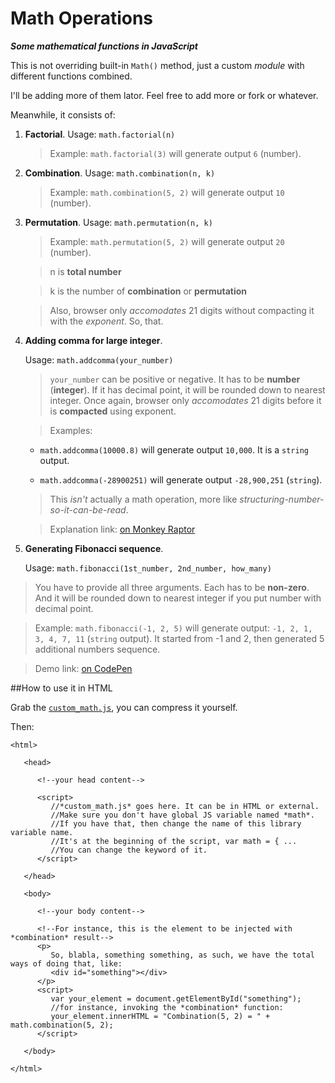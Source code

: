 # Math Operations
***Some mathematical functions in JavaScript***

This is not overriding built-in `Math()` method, just a custom *module* with different functions combined.

I'll be adding more of them lator. Feel free to add more or fork or whatever.

Meanwhile, it consists of:

1. **Factorial**. Usage: `math.factorial(n)`

   >Example: `math.factorial(3)` will generate output `6` (number).

2. **Combination**. Usage: `math.combination(n, k)`

   >Example: `math.combination(5, 2)` will generate output `10` (number).

3. **Permutation**. Usage: `math.permutation(n, k)`
  
   >Example: `math.permutation(5, 2)` will generate output `20` (number).

   >n is **total number**

   >k is the number of **combination** or **permutation**
   
   >Also, browser only *accomodates* 21 digits without compacting it with the *exponent*. So, that.
   
4. **Adding comma for large integer**.
   
   Usage: `math.addcomma(your_number)`
 
   >`your_number` can be positive or negative. It has to be **number** (**integer**). If it has decimal point, it will be rounded down to nearest integer. Once again, browser only *accomodates* 21 digits before it is **compacted** using exponent.

   >Examples: 
   - `math.addcomma(10000.8)` will generate output `10,000`. It is a `string` output.
   
   - `math.addcomma(-28900251)` will generate output `-28,900,251` (`string`).

   >This *isn't* actually a math operation, more like *structuring-number-so-it-can-be-read*.
   
   >Explanation link: [on Monkey Raptor](http://monkeyraptor.johanpaul.net/2014/06/doodle-formatting-integer-with.html)
   
5. **Generating Fibonacci sequence**.
   
   Usage: `math.fibonacci(1st_number, 2nd_number, how_many)`

  >You have to provide all three arguments. Each has to be **non-zero**. And it will be rounded down to nearest integer if you put number with decimal point.
  
  >Example: `math.fibonacci(-1, 2, 5)` will generate output: `-1, 2, 1, 3, 4, 7, 11` (`string` output). It started from -1 and 2, then generated 5 additional numbers sequence.
  
  >Demo link: [on CodePen](http://codepen.io/monkeyraptor/pen/mqiuK/)

##How to use it in HTML

Grab the [`custom_math.js`](https://github.com/monkeyraptor/math_operation/blob/master/custom_math.js), you can compress it yourself.

Then:
```
<html>

   <head>
   
      <!--your head content-->
      
      <script>
         //*custom_math.js* goes here. It can be in HTML or external.
         //Make sure you don't have global JS variable named *math*.
         //If you have that, then change the name of this library variable name.
         //It's at the beginning of the script, var math = { ...
         //You can change the keyword of it.
      </script>
      
   </head>
   
   <body>
   
      <!--your body content-->
      
      <!--For instance, this is the element to be injected with *combination* result-->
      <p>
         So, blabla, something something, as such, we have the total ways of doing that, like:
         <div id="something"></div>
      </p>
      <script>
         var your_element = document.getElementById("something");
         //for instance, invoking the *combination* function:
         your_element.innerHTML = "Combination(5, 2) = " + math.combination(5, 2);
      </script>
      
   </body>
   
</html>
```

